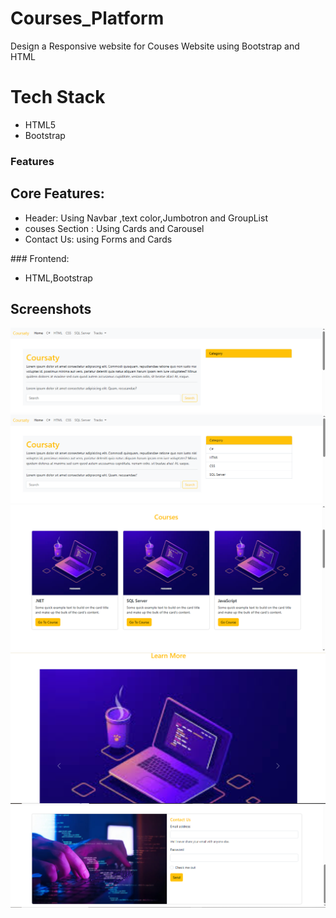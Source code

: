 # Courses_Platform

Design a Responsive website for Couses Website using Bootstrap and HTML
# Tech Stack
- HTML5
- Bootstrap

### Features
## Core Features:
<ul>
<li>Header: Using Navbar ,text color,Jumbotron  and GroupList</li>
<li> couses Section : Using Cards and Carousel </li>
<li>Contact Us: using Forms and Cards </li>
  
</ul>
 ### Frontend:
 <ul>
   <li>HTML,Bootstrap</li>
 </ul>



## Screenshots

![./Screens Alt](https://github.com/Youmnama/Coursat_Platform/blob/fd2dd6394aec37890274096c860eda6e6f96eabb/Screens/Capture1.PNG)
![./Screens Alt](https://github.com/Youmnama/Coursat_Platform/blob/fd2dd6394aec37890274096c860eda6e6f96eabb/Screens/Capture2.PNG)
![./Screens Alt](https://github.com/Youmnama/Coursat_Platform/blob/fd2dd6394aec37890274096c860eda6e6f96eabb/Screens/Capture3.PNG)
![./Screens Alt](https://github.com/Youmnama/Coursat_Platform/blob/fd2dd6394aec37890274096c860eda6e6f96eabb/Screens/Capture4.PNG)
![./Screens Alt](https://github.com/Youmnama/Coursat_Platform/blob/fd2dd6394aec37890274096c860eda6e6f96eabb/Screens/Capture5.PNG)

